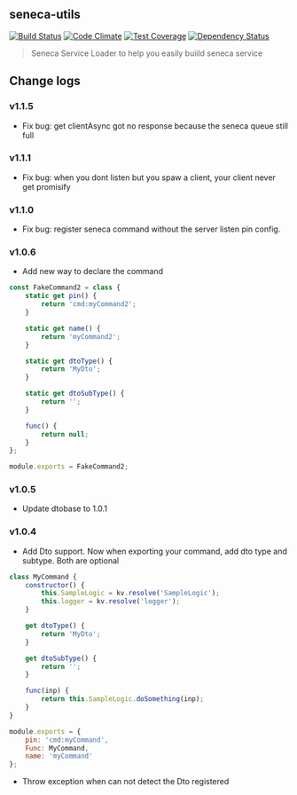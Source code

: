 ## seneca-utils

[![Build Status](https://travis-ci.org/immanuel192/seneca-utils.png?branch=master)](https://travis-ci.org/immanuel192/seneca-utils/)
[![Code Climate](https://codeclimate.com/github/immanuel192/seneca-utils.png)](https://codeclimate.com/github/immanuel192/seneca-utils)
[![Test Coverage](https://codeclimate.com/github/immanuel192/seneca-utils/badges/coverage.svg)](https://codeclimate.com/github/immanuel192/seneca-utils/coverage)
[![Dependency Status](https://david-dm.org/immanuel192/seneca-utils.png)](https://david-dm.org/immanuel192/seneca-utils)

> Seneca Service Loader to help you easily buiild seneca service

## Change logs
### v1.1.5
- Fix bug: get clientAsync got no response because the seneca queue still full
### v1.1.1
- Fix bug: when you dont listen but you spaw a client, your client never get promisify
### v1.1.0
- Fix bug: register seneca command without the server listen pin config.
### v1.0.6
- Add new way to declare the command
```javascript
const FakeCommand2 = class {
    static get pin() {
        return 'cmd:myCommand2';
    }

    static get name() {
        return 'myCommand2';
    }

    static get dtoType() {
        return 'MyDto';
    }

    static get dtoSubType() {
        return '';
    }

    func() {
        return null;
    }
};

module.exports = FakeCommand2;
```
### v1.0.5
- Update dtobase to 1.0.1

### v1.0.4
- Add Dto support. Now when exporting your command, add dto type and subtype. Both are optional

```javascript
class MyCommand {
    constructor() {
        this.SampleLogic = kv.resolve('SampleLogic');
        this.logger = kv.resolve('logger');
    }

    get dtoType() {
        return 'MyDto';
    }

    get dtoSubType() {
        return '';
    }

    func(inp) {
        return this.SampleLogic.doSomething(inp);
    }
}

module.exports = {
    pin: 'cmd:myCommand',
    Func: MyCommand,
    name: 'myCommand'
};
```

- Throw exception when can not detect the Dto registered